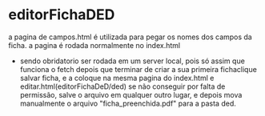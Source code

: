# editorFichaDED
a pagina de campos.html é utilizada para pegar os nomes dos campos da ficha.
a pagina é rodada normalmente no index.html 
* sendo obridatorio ser rodada em um server local, pois só assim que funciona o fetch
depois que terminar de criar a sua primeira fichaclique salvar ficha, e a coloque na mesma pagina do index.html e editar.html(editorFichaDeD/ded)
se não conseguir por falta de permissão, salve o arquivo em qualquer outro lugar, e depois mova manualmente o arquivo "ficha_preenchida.pdf" para a pasta ded.
